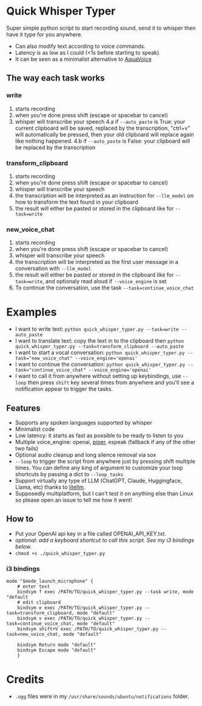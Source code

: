 # Quick Whisper Typer
Super simple python script to start recording sound, send it to whisper then have it type for you anywhere.
* Can also modify text according to voice commands.
* Latency is as low as I could (<1s before starting to speak).
* It can be seen as a minimalist alternative to [AquaVoice](https://withaqua.com/)

## The way each task works
### write
1. starts recording
2. when you're done press shift (escape or spacebar to cancel)
3. whisper will transcribe your speech
4.a if `--auto_paste` is True: your current clipboard will be saved, replaced by the transcription, "ctrl+v" will automatically be pressed, then your old clipboard will replace again like nothing happened.
4.b if `--auto_paste` is False: your clipboard will be replaced by the transcription
### transform_clipboard
1. starts recording
2. when you're done press shift (escape or spacebar to cancel)
3. whisper will transcribe your speech
4. the transcription will be interpreted as an instruction for `--llm_model` on how to transform the text found in your clipboard
5. the result will either be pasted or stored in the clipboard like for `--task=write`
### new_voice_chat
1. starts recording
2. when you're done press shift (escape or spacebar to cancel)
3. whisper will transcribe your speech
4. the transcription will be interpreted as the first user message in a conversation with `--llm_model`
5. the result will either be pasted or stored in the clipboard like for `--task=write`, and optionaly read aloud if `--voice_engine` is set
6. To continue the conversation, use the task `--task=continue_voice_chat`

# Examples
* I want to write text: `python quick_whisper_typer.py --task=write --auto_paste`
* I want to translate text: copy the text in to the clipboard then `python quick_whisper_typer.py --task=transform_clipboard --auto_paste`
* I want to start a vocal conversation: `python quick_whisper_typer.py --task="new_voice_chat" --voice_engine='openai'`
* I want to continue the conversation: `python quick_whisper_typer.py --task="continue_voice_chat" --voice_engine='openai'`
* I want to call it from anywhere without setting up keybindings, use `--loop` then press `shift` key several times from anywhere and you'll see a notification appear to trigger the tasks.


## Features
* Supports any spoken languages supported by whisper
* Minimalist code
* Low latency: it starts as fast as possible to be ready to listen to you
* Multiple voice_engine: openai, [piper](https://github.com/rhasspy/piper), espeak (fallback if any of the other two fails)
* Optional audio cleanup and long silence removal via sox
* `--loop` to trigger the script from anywhere just by pressing shift multiple times. You can define any king of argument to customize your loop shortcuts by passing a dict to `--loop_tasks`
* Support virtually any type of LLM (ChatGPT, Claude, Huggingface, Llama, etc) thanks to [litellm](https://docs.litellm.ai/).
* Supposedly multiplatform, but I can't test it on anything else than Linux so please open an issue to tell me how it went!

## How to
* Put your OpenAI api key in a file called OPENAI_API_KEY.txt.
* *optional: add a keyboard shortcut to call this script. See my i3 bindings below.*
* `chmod +x ./quick_whisper_typer.py`

### i3 bindings
```
mode "$mode_launch_microphone" {
    # enter text
    bindsym f exec /PATH/TO/quick_whisper_typer.py --task write, mode "default
    # edit clipboard
    bindsym e exec /PATH/TO/quick_whisper_typer.py --task=transform_clipboard, mode "default"
    bindsym v exec /PATH/TO/quick_whisper_typer.py --task=continue_voice_chat, mode "default"
    bindsym shift+V exec /PATH/TO/quick_whisper_typer.py --task=new_voice_chat, mode "default"

    bindsym Return mode "default"
    bindsym Escape mode "default"
    }
```

# Credits
* `.ogg` files were in my `/usr/share/sounds/ubuntu/notifications` folder.
